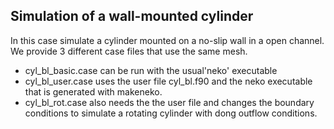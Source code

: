 ## Simulation of a wall-mounted cylinder
In this case simulate a cylinder mounted on a no-slip wall in a open channel. We provide 3 different case files that use the same mesh.

* cyl_bl_basic.case can be run with the usual'neko' executable
* cyl_bl_user.case uses the user file cyl_bl.f90 and the neko executable that is generated with makeneko.
* cyl_bl_rot.case also needs the the user file and changes the boundary conditions to simulate a rotating cylinder with dong outflow conditions.
